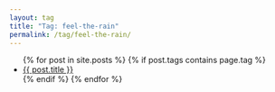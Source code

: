 ```yaml
---
layout: tag
title: "Tag: feel-the-rain"
permalink: /tag/feel-the-rain/
---
```


<ul>
  {% for post in site.posts %}
    {% if post.tags contains page.tag %}
      <li>
        <a href="{{ post.url }}">{{ post.title }}</a>
      </li>
    {% endif %}
  {% endfor %}
</ul>